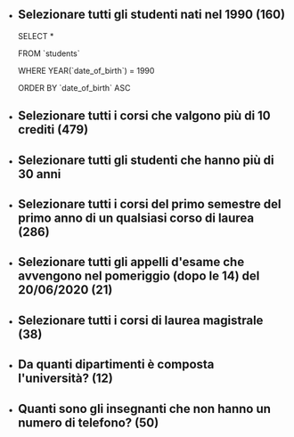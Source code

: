 - ## Selezionare tutti gli studenti nati nel 1990 (160)

  SELECT \*

  FROM \`students`

  WHERE YEAR(\`date_of_birth`) = 1990

  ORDER BY \`date_of_birth` ASC

- ## Selezionare tutti i corsi che valgono più di 10 crediti (479)
- ## Selezionare tutti gli studenti che hanno più di 30 anni
- ## Selezionare tutti i corsi del primo semestre del primo anno di un qualsiasi corso di laurea (286)
- ## Selezionare tutti gli appelli d'esame che avvengono nel pomeriggio (dopo le 14) del 20/06/2020 (21)
- ## Selezionare tutti i corsi di laurea magistrale (38)
- ## Da quanti dipartimenti è composta l'università? (12)
- ## Quanti sono gli insegnanti che non hanno un numero di telefono? (50)
